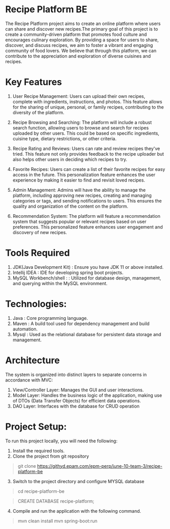 
# Recipe Platform BE

The Recipe Platform project aims to create an online platform where users can share and discover new recipes.The primary
goal of this project is to create a community-driven platform that promotes food culture and encourages culinary
exploration. By providing a space for users to share, discover, and discuss recipes, we aim to foster a vibrant and
engaging community of food lovers. We believe that through this platform, we can contribute to the appreciation and
exploration of diverse cuisines and recipes.

# Key Features
1. User Recipe Management:
   Users can upload their own recipes, complete with ingredients, instructions, and photos. This feature allows for the sharing of unique, personal, or family recipes, contributing to the diversity of the platform.

2. Recipe Browsing and Searching:
   The platform will include a robust search function, allowing users to browse and search for recipes uploaded by other users. This could be based on specific ingredients, cuisine type, dietary restrictions, or other criteria.

3. Recipe Rating and Reviews:
   Users can rate and review recipes they've tried. This feature not only provides feedback to the recipe uploader but also helps other users in deciding which recipes to try.

4. Favorite Recipes:
   Users can create a list of their favorite recipes for easy access in the future. This personalization feature enhances the user experience by making it easier to find and revisit loved recipes.

5. Admin Management:
   Admins will have the ability to manage the platform, including approving new recipes, creating and managing categories or tags, and sending notifications to users. This ensures the quality and organization of the content on the platform.

6. Recommendation System:
   The platform will feature a recommendation system that suggests popular or relevant recipes based on user preferences. This personalized feature enhances user engagement and discovery of new recipes.

# Tools Required
1. JDK(Java Development Kit) :  Ensure you have JDK 11 or above installed.
2. Intellij IDEA             :  IDE for developing spring boot projects.
3. MySQL Workbench/shell     :  : Utilized for database design, management, and querying within the MySQL environment.

# Technologies:
1. Java                      :  Core programming language.
2. Maven                     :  A build tool used for dependency management and build automation.
3. Mysql                     :  Used as the relational database for persistent data storage and management.

# Architecture
The system is organized into distinct layers to separate concerns in accordance with MVC:

1. View/Controller Layer: Manages the GUI and user interactions.
2. Model Layer: Handles the business logic of the application, making use of DTOs (Data Transfer Objects) for efficient data operations.
3. DAO Layer: Interfaces with the database for CRUD operation

# Project Setup:
To run this project locally, you will need the following:

1. Install the required tools.
2. Clone the project from git repository
> git clone https://githyd.epam.com/epm-perp/june-10-team-3/recipe-platform-be
3. Switch to the project directory and configure MYSQL database
> cd recipe-platform-be

>CREATE DATABASE recipe-platform;
4. Compile and run the application with the following command.
> mvn clean install
> mvn spring-boot:run